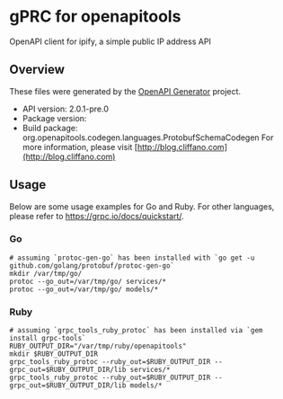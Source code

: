 # gPRC for openapitools

OpenAPI client for ipify, a simple public IP address API

## Overview
These files were generated by the [OpenAPI Generator](https://openapi-generator.tech) project.

- API version: 2.0.1-pre.0
- Package version: 
- Build package: org.openapitools.codegen.languages.ProtobufSchemaCodegen
For more information, please visit [http://blog.cliffano.com](http://blog.cliffano.com)

## Usage

Below are some usage examples for Go and Ruby. For other languages, please refer to https://grpc.io/docs/quickstart/.

### Go
```
# assuming `protoc-gen-go` has been installed with `go get -u github.com/golang/protobuf/protoc-gen-go`
mkdir /var/tmp/go/
protoc --go_out=/var/tmp/go/ services/*
protoc --go_out=/var/tmp/go/ models/*
```

### Ruby
```
# assuming `grpc_tools_ruby_protoc` has been installed via `gem install grpc-tools`
RUBY_OUTPUT_DIR="/var/tmp/ruby/openapitools"
mkdir $RUBY_OUTPUT_DIR
grpc_tools_ruby_protoc --ruby_out=$RUBY_OUTPUT_DIR --grpc_out=$RUBY_OUTPUT_DIR/lib services/*
grpc_tools_ruby_protoc --ruby_out=$RUBY_OUTPUT_DIR --grpc_out=$RUBY_OUTPUT_DIR/lib models/*
```
